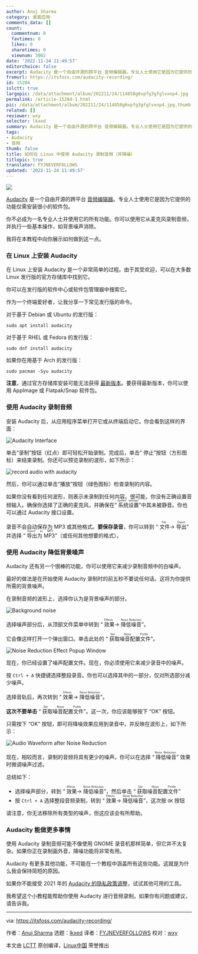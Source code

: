 ```yaml
---
author: Anuj Sharma
category: 桌面应用
comments_data: []
count:
  commentnum: 0
  favtimes: 0
  likes: 0
  sharetimes: 0
  viewnum: 3002
date: '2022-11-24 11:49:57'
editorchoice: false
excerpt: Audacity 是一个自由开源的跨平台 音频编辑器。专业人士使用它是因为它提供的功能仅需安装很小的软件包。
fromurl: https://itsfoss.com/audacity-recording/
id: 15284
islctt: true
largepic: /data/attachment/album/202211/24/114858g6vpfg3gfglvxnp4.jpg
permalink: /article-15284-1.html
pic: /data/attachment/album/202211/24/114858g6vpfg3gfglvxnp4.jpg.thumb.jpg
related: []
reviewer: wxy
selector: lkxed
summary: Audacity 是一个自由开源的跨平台 音频编辑器。专业人士使用它是因为它提供的功能仅需安装很小的软件包。
tags:
- Audacity
- 音频
thumb: false
title: 如何在 Linux 中使用 Audacity 录制音频（并降噪）
titlepic: true
translator: FYJNEVERFOLLOWS
updated: '2022-11-24 11:49:57'
---
```


![](/data/attachment/album/202211/24/114858g6vpfg3gfglvxnp4.jpg)


[Audacity](https://github.com/audacity/audacity) 是一个自由开源的跨平台 [音频编辑器](https://itsfoss.com/best-audio-editors-linux/)。专业人士使用它是因为它提供的功能仅需安装很小的软件包。


你不必成为一名专业人士并使用它的所有功能。你可以使用它从麦克风录制音频，并执行一些基本操作，如背景噪声消除。


我将在本教程中向你展示如何做到这一点。


### 在 Linux 上安装 Audacity


在 Linux 上安装 Audacity 是一个非常简单的过程。由于其受欢迎，可以在大多数 Linux 发行版的官方存储库中找到它。


你可以在发行版的软件中心或软件包管理器中搜索它。


作为一个终端爱好者，让我分享一下常见发行版的命令。


对于基于 Debian 或 Ubuntu 的发行版：



```
sudo apt install audacity

```

对于基于 RHEL 或 Fedora 的发行版：



```
sudo dnf install audacity

```

如果你在用基于 Arch 的发行版：



```
sudo pacman -Syu audacity

```

**注意**，通过官方存储库安装可能无法获得 [最新版本](https://github.com/audacity/audacity/releases)。要获得最新版本，你可以使用 AppImage 或 Flatpak/Snap 软件包。


### 使用 Audacity 录制音频


安装 Audacity 后，从应用程序菜单打开它或从终端启动它。你会看到这样的界面：


![Audacity Interface](/data/attachment/album/202211/24/114957bc79kqqqwwaazmew.png)


单击“录制”按钮（红点）即可轻松开始录制。完成后，单击“ 停止”按钮（方形图标）来结束录制。你还可以预览录制的波形，如下所示：


![record audio with audacity](/data/attachment/album/202211/24/114957xe8fexufrl8hh56o.png)


然后，你可以通过单击“播放”按钮（绿色图标）检查录制的内容。


如果你没有看到任何波形，则表示未录制到任何内容。很可能，你没有正确设置音频输入。确保你选择了正确的麦克风，并确保在“<ruby> 系统设置 <rt>  system settings </rt></ruby>”中其未被静音。你也可以通过 Audacity 接口设置。


录音不会自动保存为 MP3 或其他格式。**要保存录音**，你可以转到 “<ruby> 文件 <rt>  File </rt></ruby> → <ruby> 导出 <rt>  Export </rt></ruby>” 并选择 “<ruby> 导出为 MP3 <rt>  Export as MP3 </rt></ruby>”（或任何其他想要的格式）。


### 使用 Audacity 降低背景噪声


Audacity 还有另一个很棒的功能，你可以使用它来减少录制音频中的白噪声。


最好的做法是在开始使用 Audacity 录制时的前五秒不要说任何话。这将为你提供所需的背景噪声。


在录制音频的波形上，选择你认为是背景噪声的部分。


![Background noise](/data/attachment/album/202211/24/114958t5q2h191s9eq2oqd.png)


选择噪声部分后，从顶部文件菜单中转到 “<ruby> 效果 <rt>  Effects </rt></ruby> → <ruby> 降低噪音 <rt>  Noise Reduction </rt></ruby>”。


它会像这样打开一个弹出窗口。单击此处的 “<ruby> 获取噪音配置文件 <rt>  Get Noise Profile </rt></ruby>”。


![Noise Reduction Effect Popup Window](/data/attachment/album/202211/24/114958hcqhoohbjno0hpbn.png)


现在，你已经设置了噪声配置文件。现在，你必须使用它来减少录音中的噪声。


按 `Ctrl + A` 快捷键选择整段录音。你也可以选择其中的一部分，仅对所选部分减少噪声。


选择音轨后，再次转到 “<ruby> 效果 <rt>  Effects </rt></ruby> → <ruby> 降低噪音 <rt>  Noise Reduction </rt></ruby>”。


**这次不要单击** “<ruby> 获取噪音配置文件 <rt>  Get Noise Profile </rt></ruby>”。这一次，你应该能够按下 “OK” 按钮。


只需按下 “OK” 按钮，即可将降噪效果应用到录音中，并反映在波形上，如下所示：


![Audio Waveform after Noise Reduction](/data/attachment/album/202211/24/114958aplrrwciqi76j8i8.png)


现在，相较而言，录制的音频将具有更少的噪声。你可以在选择 “<ruby> 降低噪音 <rt>  Noise Reduction </rt></ruby>” 效果时微调噪声过滤。


总结如下：


* 选择噪声部分，转到 “<ruby> 效果 <rt>  Effects </rt></ruby> → <ruby> 降低噪音 <rt>  Noise Reduction </rt></ruby>”，然后单击 “<ruby> 获取噪音配置文件 <rt>  Get Noise Profile </rt></ruby>”
* 按 `Ctrl + A` 选择整段音频录制，转到 “<ruby> 效果 <rt>  Effects </rt></ruby> → <ruby> 降低噪音 <rt>  Noise Reduction </rt></ruby>”，这次按 `OK` 按钮


请注意，你无法移除所有类型的噪声，但这应该会有所帮助。


### Audacity 能做更多事情


使用 Audacity 录制音频可能不像使用 GNOME 录音机那样简单，但它并不太复杂。如果你正在录制画外音，降噪功能将非常有用。


Audacity 有更多其他功能，不可能在一个教程中涵盖所有这些功能。这就是为什么我会保持简短的原因。


如果你不能接受 2021 年的 [Audacity 的隐私政策调整](https://news.itsfoss.com/audacity-fiasco-fork/)，试试其他可用的工具。


我希望这个小教程能帮助你使用 Audacity 进行音频录制。如果你有问题或建议，请告诉我。




---


via: <https://itsfoss.com/audacity-recording/>


作者：[Anuj Sharma](https://itsfoss.com/author/anuj/) 选题：[lkxed](https://github.com/lkxed) 译者：[FYJNEVERFOLLOWS](https://github.com/FYJNEVERFOLLOWS) 校对：[wxy](https://github.com/wxy)


本文由 [LCTT](https://github.com/LCTT/TranslateProject) 原创编译，[Linux中国](https://linux.cn/) 荣誉推出